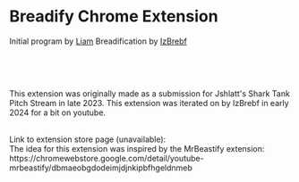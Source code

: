 # Breadify Chrome Extension


Initial program by [Liam](https://www.youtube.com/@puffbee21) 
Breadification by [IzBrebf](https://www.youtube.com/@IzBrebf)

<br />


<br />

##

This extension was originally made as a submission for Jshlatt's Shark Tank Pitch Stream in late 2023. 
This extension was iterated on by IzBrebf in early 2024 for a bit on youtube. 

<br />
Link to extension store page (unavailable):
<br />
The idea for this extension was inspired by the MrBeastify extension:
<br />
https://chromewebstore.google.com/detail/youtube-mrbeastify/dbmaeobgdodeimjdjnkipbfhgeldnmeb
